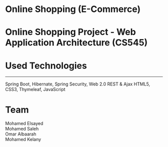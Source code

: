 # Online Shopping (E-Commerce)
# Online Shopping Project - Web Application Architecture (CS545)

# Used Technologies 
-----------------
Spring Boot, Hibernate, Spring Security, Web 2.0 REST & Ajax
HTML5, CSS3, Thymeleaf, JavaScript

# Team
Mohamed Elsayed <br/>
Mohamed Saleh <br/>
Omar Albaarah <br/>
Mohamed Kelany <br/>

